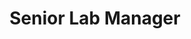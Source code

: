 ---
name: Helen Freitas
status: staff
title: Senior Lab Manager
office: Engineering Building, room 825
phone: +1 215-204-6709
fax: +1 215-204-6936
email: helen.freitas@temple.edu
pic: "img/people/FreitasHelen.jpg"
---